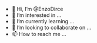 - 👋 Hi, I’m @EnzoDirce
- 👀 I’m interested in ...
- 🌱 I’m currently learning ...
- 💞️ I’m looking to collaborate on ...
- 📫 How to reach me ...

<!---
EnzoDirce/EnzoDirce is a ✨ special ✨ repository because its `README.md` (this file) appears on your GitHub profile.
You can click the Preview link to take a look at your changes.
--->
